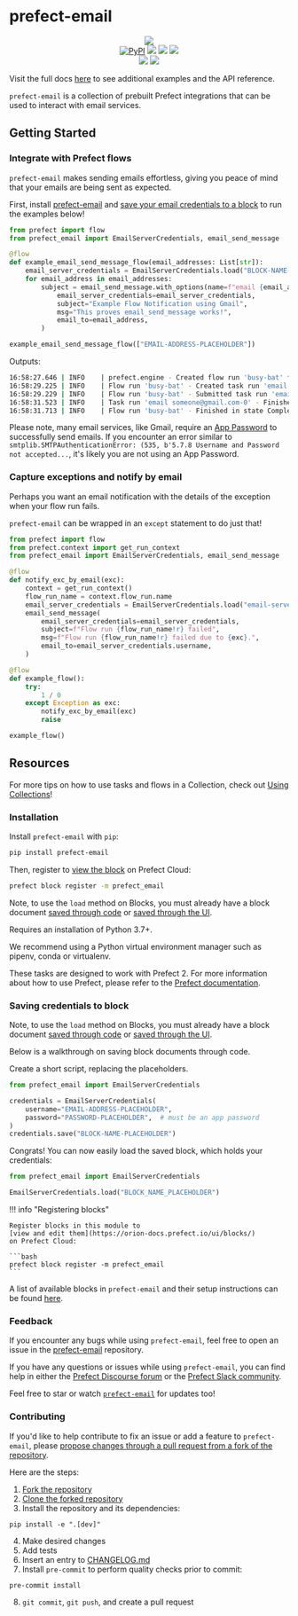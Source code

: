 # prefect-email

<p align="center">
    <img src="https://user-images.githubusercontent.com/15331990/218230330-face3c8d-7f09-47f5-a24a-708c6d707b1a.png">
    <br>
    <a href="https://pypi.python.org/pypi/prefect-email/" alt="PyPI version">
        <img alt="PyPI" src="https://img.shields.io/pypi/v/prefect-email?color=0052FF&labelColor=090422"></a>
    <a href="https://github.com/PrefectHQ/prefect-email/" alt="Stars">
        <img src="https://img.shields.io/github/stars/PrefectHQ/prefect-email?color=0052FF&labelColor=090422" /></a>
    <a href="https://pepy.tech/badge/prefect-email/" alt="Downloads">
        <img src="https://img.shields.io/pypi/dm/prefect-email?color=0052FF&labelColor=090422" /></a>
    <a href="https://github.com/PrefectHQ/prefect-email/pulse" alt="Activity">
        <img src="https://img.shields.io/github/commit-activity/m/PrefectHQ/prefect-email?color=0052FF&labelColor=090422" /></a>
    <br>
    <a href="https://prefect-community.slack.com" alt="Slack">
        <img src="https://img.shields.io/badge/slack-join_community-red.svg?color=0052FF&labelColor=090422&logo=slack" /></a>
    <a href="https://discourse.prefect.io/" alt="Discourse">
        <img src="https://img.shields.io/badge/discourse-browse_forum-red.svg?color=0052FF&labelColor=090422&logo=discourse" /></a>
</p>

Visit the full docs [here](https://PrefectHQ.github.io/prefect-email) to see additional examples and the API reference.

`prefect-email` is a collection of prebuilt Prefect integrations that can be used to interact with email services.

## Getting Started

### Integrate with Prefect flows

`prefect-email` makes sending emails effortless, giving you peace of mind that your emails are being sent as expected.

First, install [prefect-email](#installation) and [save your email credentials to a block](#saving-credentials-to-block) to run the examples below!

```python
from prefect import flow
from prefect_email import EmailServerCredentials, email_send_message

@flow
def example_email_send_message_flow(email_addresses: List[str]):
    email_server_credentials = EmailServerCredentials.load("BLOCK-NAME-PLACEHOLDER")
    for email_address in email_addresses:
        subject = email_send_message.with_options(name=f"email {email_address}").submit(
            email_server_credentials=email_server_credentials,
            subject="Example Flow Notification using Gmail",
            msg="This proves email_send_message works!",
            email_to=email_address,
        )

example_email_send_message_flow(["EMAIL-ADDRESS-PLACEHOLDER"])
```

Outputs:

```bash
16:58:27.646 | INFO    | prefect.engine - Created flow run 'busy-bat' for flow 'example-email-send-message-flow'
16:58:29.225 | INFO    | Flow run 'busy-bat' - Created task run 'email someone@gmail.com-0' for task 'email someone@gmail.com'
16:58:29.229 | INFO    | Flow run 'busy-bat' - Submitted task run 'email someone@gmail.com-0' for execution.
16:58:31.523 | INFO    | Task run 'email someone@gmail.com-0' - Finished in state Completed()
16:58:31.713 | INFO    | Flow run 'busy-bat' - Finished in state Completed('All states completed.')
```

Please note, many email services, like Gmail, require an [App Password](https://support.google.com/accounts/answer/185833) to successfully send emails. If you encounter an error similar to `smtplib.SMTPAuthenticationError: (535, b'5.7.8 Username and Password not accepted...`, it's likely you are not using an App Password.

### Capture exceptions and notify by email

Perhaps you want an email notification with the details of the exception when your flow run fails.

`prefect-email` can be wrapped in an `except` statement to do just that!

```python
from prefect import flow
from prefect.context import get_run_context
from prefect_email import EmailServerCredentials, email_send_message

@flow
def notify_exc_by_email(exc):
    context = get_run_context()
    flow_run_name = context.flow_run.name
    email_server_credentials = EmailServerCredentials.load("email-server-credentials")
    email_send_message(
        email_server_credentials=email_server_credentials,
        subject=f"Flow run {flow_run_name!r} failed",
        msg=f"Flow run {flow_run_name!r} failed due to {exc}.",
        email_to=email_server_credentials.username,
    )

@flow
def example_flow():
    try:
        1 / 0
    except Exception as exc:
        notify_exc_by_email(exc)
        raise

example_flow()
```

## Resources

For more tips on how to use tasks and flows in a Collection, check out [Using Collections](https://orion-docs.prefect.io/collections/usage/)!

### Installation

Install `prefect-email` with `pip`:

```bash
pip install prefect-email
```

Then, register to [view the block](https://orion-docs.prefect.io/ui/blocks/) on Prefect Cloud:

```bash
prefect block register -m prefect_email
```

Note, to use the `load` method on Blocks, you must already have a block document [saved through code](https://orion-docs.prefect.io/concepts/blocks/#saving-blocks) or [saved through the UI](https://orion-docs.prefect.io/ui/blocks/).

Requires an installation of Python 3.7+.

We recommend using a Python virtual environment manager such as pipenv, conda or virtualenv.

These tasks are designed to work with Prefect 2. For more information about how to use Prefect, please refer to the [Prefect documentation](https://orion-docs.prefect.io/).

### Saving credentials to block

Note, to use the `load` method on Blocks, you must already have a block document [saved through code](https://orion-docs.prefect.io/concepts/blocks/#saving-blocks) or [saved through the UI](https://orion-docs.prefect.io/ui/blocks/).

Below is a walkthrough on saving block documents through code.

Create a short script, replacing the placeholders.

```python
from prefect_email import EmailServerCredentials

credentials = EmailServerCredentials(
    username="EMAIL-ADDRESS-PLACEHOLDER",
    password="PASSWORD-PLACEHOLDER",  # must be an app password
)
credentials.save("BLOCK-NAME-PLACEHOLDER")
```

Congrats! You can now easily load the saved block, which holds your credentials:

```python
from prefect_email import EmailServerCredentials

EmailServerCredentials.load("BLOCK_NAME_PLACEHOLDER")
```

!!! info "Registering blocks"

    Register blocks in this module to
    [view and edit them](https://orion-docs.prefect.io/ui/blocks/)
    on Prefect Cloud:

    ```bash
    prefect block register -m prefect_email
    ```

A list of available blocks in `prefect-email` and their setup instructions can be found [here](https://PrefectHQ.github.io/prefect-email/blocks_catalog).

### Feedback

If you encounter any bugs while using `prefect-email`, feel free to open an issue in the [prefect-email](https://github.com/PrefectHQ/prefect-email) repository.

If you have any questions or issues while using `prefect-email`, you can find help in either the [Prefect Discourse forum](https://discourse.prefect.io/) or the [Prefect Slack community](https://prefect.io/slack).
 
Feel free to star or watch [`prefect-email`](https://github.com/PrefectHQ/prefect-email) for updates too!

### Contributing
If you'd like to help contribute to fix an issue or add a feature to `prefect-email`, please [propose changes through a pull request from a fork of the repository](https://docs.github.com/en/pull-requests/collaborating-with-pull-requests/proposing-changes-to-your-work-with-pull-requests/creating-a-pull-request-from-a-fork).

Here are the steps:

1. [Fork the repository](https://docs.github.com/en/get-started/quickstart/fork-a-repo#forking-a-repository)
2. [Clone the forked repository](https://docs.github.com/en/get-started/quickstart/fork-a-repo#cloning-your-forked-repository)
3. Install the repository and its dependencies:
```
pip install -e ".[dev]"
```
4. Make desired changes
5. Add tests
6. Insert an entry to [CHANGELOG.md](https://github.com/PrefectHQ/prefect-email/blob/main/CHANGELOG.md)
7. Install `pre-commit` to perform quality checks prior to commit:
```
pre-commit install
```
8. `git commit`, `git push`, and create a pull request
